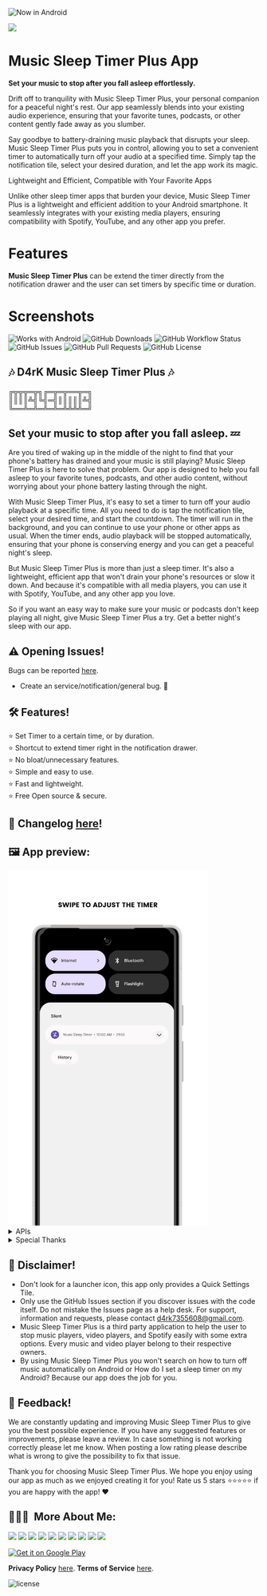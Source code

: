 ![Now in Android](docs/images/nia-splash.jpg "Music Sleep Timer Plus")

<a href="https://play.google.com/store/apps/details?id=com.d4rk.musicsleeptimer.plus"><img src="https://play.google.com/intl/en_us/badges/static/images/badges/en_badge_web_generic.png" height="70"></a>

Music Sleep Timer Plus App
==================

**Set your music to stop after you fall asleep effortlessly.**

Drift off to tranquility with Music Sleep Timer Plus, your personal companion for a peaceful night's rest. Our app seamlessly blends into your existing audio experience, ensuring that your favorite tunes, podcasts, or other content gently fade away as you slumber.

Say goodbye to battery-draining music playback that disrupts your sleep. Music Sleep Timer Plus puts you in control, allowing you to set a convenient timer to automatically turn off your audio at a specified time. Simply tap the notification tile, select your desired duration, and let the app work its magic.

Lightweight and Efficient, Compatible with Your Favorite Apps

Unlike other sleep timer apps that burden your device, Music Sleep Timer Plus is a lightweight and efficient addition to your Android smartphone. It seamlessly integrates with your existing media players, ensuring compatibility with Spotify, YouTube, and any other app you prefer.

# Features

**Music Sleep Timer Plus** can be extend the timer directly from the notification drawer and the user can set timers by specific time or duration.

# Screenshots



![Works with Android](https://img.shields.io/badge/Made%20for-Android-lime?style=for-the-badge&logo=android)
![GitHub Downloads](https://img.shields.io/github/downloads/D4rK7355608/com.d4rk.musicsleeptimer.plus/total?color=green&style=for-the-badge&logo=github)
![GitHub Workflow Status](https://img.shields.io/github/actions/workflow/status/D4rK7355608/com.d4rk.musicsleeptimer.plus/android.yml?style=for-the-badge)![GitHub Issues](https://img.shields.io/github/issues/D4rK7355608/com.d4rk.musicsleeptimer.plus?style=for-the-badge&logo=github)
![GitHub Pull Requests](https://img.shields.io/github/issues-pr/D4rK7355608/com.d4rk.musicsleeptimer.plus?style=for-the-badge&logo=github)
![GitHub License](https://img.shields.io/github/license/D4rK7355608/com.d4rk.musicsleeptimer.plus?style=for-the-badge&logo=github)

##  🎶 D4rK Music Sleep Timer Plus 🎶

╔╦╦╦═╦╗╔═╦═╦══╦═╗ \
║║║║╩╣╚╣═╣║║║║║╩╣ \
╚══╩═╩═╩═╩═╩╩╩╩═╝

## Set your music to stop after you fall asleep. 💤

Are you tired of waking up in the middle of the night to find that your phone's battery has drained and your music is still playing? Music Sleep Timer Plus is here to solve that problem. Our app is designed to help you fall asleep to your favorite tunes, podcasts, and other audio content, without worrying about your phone battery lasting through the night.

With Music Sleep Timer Plus, it's easy to set a timer to turn off your audio playback at a specific time. All you need to do is tap the notification tile, select your desired time, and start the countdown. The timer will run in the background, and you can continue to use your phone or other apps as usual. When the timer ends, audio playback will be stopped automatically, ensuring that your phone is conserving energy and you can get a peaceful night's sleep.

But Music Sleep Timer Plus is more than just a sleep timer. It's also a lightweight, efficient app that won't drain your phone's resources or slow it down. And because it's compatible with all media players, you can use it with Spotify, YouTube, and any other app you love.

So if you want an easy way to make sure your music or podcasts don't keep playing all night, give Music Sleep Timer Plus a try. Get a better night's sleep with our app.

## ⚠ Opening Issues!
Bugs can be reported [here](https://github.com/D4rK7355608/com.d4rk.musicsleeptimer.plus/issues).

- Create an service/notification/general bug.  🐞

## 🛠️ Features!
⭐️ Set Timer to a certain time, or by duration. \
⭐️ Shortcut to extend timer right in the notification drawer. \
⭐️ No bloat/unnecessary features. \
⭐️ Simple and easy to use. \
⭐️ Fast and lightweight. \
⭐️ Free Open source & secure.

## 📝 Changelog [here](https://raw.githubusercontent.com/D4rK7355608/com.d4rk.musicsleeptimer.plus/master/CHANGELOG.md)!

## 🖼️ App preview:

<img src="/app/src/main/play/listings/en-US/graphics/phone-screenshots/1-screenshot_notification.png" width="400">

<details>
  <summary>APIs</summary>

- [Tile](https://developer.android.com/reference/android/service/quicksettings/Tile.html) and [TileService](https://developer.android.com/reference/android/service/quicksettings/TileService): Quick Settings Tile
- [Notification.Builder.setTimeoutAfter(durationMs)](https://developer.android.com/reference/android/app/Notification.Builder#setTimeoutAfter(long)): set notification timeout.
- [Notification.Builder.setDeleteIntent(intent)](https://developer.android.com/reference/android/app/Notification.Builder#setDeleteIntent(android.app.PendingIntent)): set deletion action.
- [AudioManager.adjustStreamVolume(STREAM_MUSIC, ADJUST_LOWER, flags)](https://developer.android.com/reference/android/media/AudioManager#adjustStreamVolume(int,%20int,%20int)): lower media volume.
- [AudioManager.requestAudioFocus(focusRequest)](https://developer.android.com/reference/android/media/AudioManager#requestAudioFocus(android.media.AudioFocusRequest)): stop current media stream.
- [AudioManager.setStreamVolume(STREAM_MUSIC, index, flags)](https://developer.android.com/reference/android/media/AudioManager#setStreamVolume(int,%20int,%20int)): restore initial volume.
- [AudioManager.abandonAudioFocusRequest(focusRequest)](https://developer.android.com/reference/android/media/AudioManager#abandonAudioFocusRequest(android.media.AudioFocusRequest)): release audio focus.

</details>

<details>
  <summary>Special Thanks</summary>

- Thanks [SimonMarquis](https://github.com/SimonMarquis) for [SleepTimer](https://github.com/SimonMarquis/SleepTimer);

</details>

## 🛑 Disclaimer!
- Don't look for a launcher icon, this app only provides a Quick Settings Tile.
- Only use the GitHub Issues section if you discover issues with the code itself. Do not mistake the Issues page as a help desk. For support, information and requests, please contact d4rk7355608@gmail.com.
- Music Sleep Timer Plus is a third party application to help the user to stop music players, video players, and Spotify easily with some extra options. Every music and video player belong to their respective owners.
- By using Music Sleep Timer Plus you won't search on how to turn off music automatically on Android or How do I set a sleep timer on my Android? Because our app does the job for you.

## 💬 Feedback!
We are constantly updating and improving Music Sleep Timer Plus to give you the best possible experience. If you have any suggested features or improvements, please leave a review. In case something is not working correctly please let me know. When posting a low rating please describe what is wrong to give the possibility to fix that issue.

Thank you for choosing Music Sleep Timer Plus. We hope you enjoy using our app as much as we enjoyed creating it for you! Rate us 5 stars ⭐⭐⭐⭐⭐ if you are happy with the app! ❤

## 👨🏻‍💻 &nbsp;More About Me:
<a href="mailto:d4rk7355608@gmail.com"><img src="https://img.shields.io/badge/d4rk7355608@gmail.com-red?style=for-the-badge&logo=gmail&logoColor=white"/></a>
<a href="https://developers.google.com/profile/u/D4rK7355608"><img src="https://img.shields.io/badge/Android%20Developers-white?style=for-the-badge&logo=android"/></a>
<a href="https://forum.xda-developers.com/m/d4rk7355608.10095012/"><img src="https://img.shields.io/badge/XDA%20Developers-grey?style=for-the-badge&logo=xdadevelopers"/></a>
<a href="https://www.deviantart.com/d4rk7355608"><img src="https://img.shields.io/badge/DeviantArt-default?style=for-the-badge&logo=deviantart&logoColor=white"/></a>
<a href="https://gamejolt.com/@D4rK_S-A-D"><img src="https://img.shields.io/badge/GameJolt-grey?style=for-the-badge&logo=gamejolt&logoColor=white"/></a>
<a href="https://patreon.com/D4rK7355608"><img src="https://img.shields.io/endpoint.svg?url=https%3A%2F%2Fshieldsio-patreon.vercel.app%2Fapi%3Fusername%3DD4rK7355608%26type%3Dpatrons&style=for-the-badge"/></a>
<a href="https://www.paypal.me/d4rkmichaeltutorials"><img src="https://img.shields.io/badge/Paypal-white?style=for-the-badge&logo=paypal"/></a>
<a href="https://twitter.com/D4rK7355608/"><img src="https://img.shields.io/twitter/follow/D4rK7355608?color=blue&label=Twitter&logo=Twitter&style=for-the-badge"/></a>
<a href="https://www.youtube.com/c/D4rK7355608/"><img src="https://img.shields.io/youtube/channel/subscribers/UCLDi-rmSRry0pNL-oVvGJAw?color=darkred&label=D4rK&logo=youtube&logoColor=darkred&style=for-the-badge"/></a>
<a href="https://github.com/D4rK7355608/"><img src="https://img.shields.io/github/followers/D4rK7355608?color=white&logo=GitHub&style=for-the-badge"/></a>

[<img src="https://play.google.com/intl/en_us/badges/images/generic/en-play-badge.png" alt="Get it on Google Play" height="90">](https://play.google.com/store/apps/details?id=com.d4rk.musicsleeptimer.plus)

__Privacy Policy__ [here](https://sites.google.com/view/d4rk7355608/more/apps/privacy-policy).
__Terms of Service__ [here](https://sites.google.com/view/d4rk7355608/more/apps/terms-of-service).

![license](https://imgur.com/QQlcEVT.png)